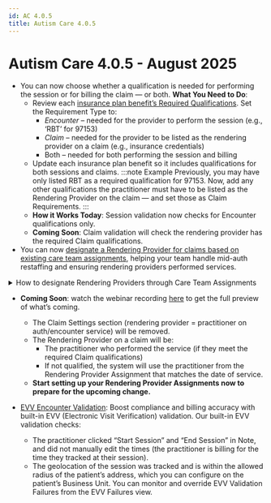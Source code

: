 ```yaml
---
id: AC 4.0.5
title: Autism Care 4.0.5
---
```

# Autism Care 4.0.5 - August 2025

- You can now choose whether a qualification is needed for performing the session or for billing the claim — or both. **What You Need to Do**:
    - Review each [insurance plan benefit’s Required Qualifications](../AdminSetup/InsurancePlan.md/#required-qualificationsrequiredqualifications). Set the Requirement Type to:
        - *Encounter* – needed for the provider to perform the session (e.g., ‘RBT’ for 97153)
        - *Claim* – needed for the provider to be listed as the rendering provider on a claim (e.g., insurance credentials)
        - Both – needed for both performing the session and billing
    - Update each insurance plan benefit so it includes qualifications for both sessions and claims.
    :::note Example
    Previously, you may have only listed RBT as a required qualification for 97153. Now, add any other qualifications the practitioner must have to be listed as the Rendering Provider on the claim — and set those as Claim Requirements.
    :::
    - **How it Works Today**: Session validation now checks for Encounter qualifications only.
    - **Coming Soon**: Claim validation will check the rendering provider has the required Claim qualifications.
- You can now [designate a Rendering Provider for claims based on existing care team assignments](../Patients/Authorization.md/#rendering-provider-assignments), helping your team handle mid-auth restaffing and ensuring rendering providers performed services. 

<details>
<summary> How to designate Rendering Providers through Care Team Assignments</summary>

1. Open an Authorization.
2. Go to the Care Team Assignments tab.
3. Select the care team assignment for the practitioner who should be listed on the claim.
4. Click “Set as Claim Rendering Provider.” (only Authorization Admins have this permission)

You’ll see the Rendering Provider Assignments on the main page of the authorization, and a banner if that practitioner is missing any required claim qualifications.

With this set-up, if there is a mid-auth change to who should be the rendering provider on the claim, simply place an end date on the previous care team assignment and set the care team assignment for the new practitioner to be a Rendering Provider Assignment as well.

</details>


- **Coming Soon**: watch the webinar recording [here](https://chorusdevs2-my.sharepoint.com/:v:/g/personal/mleff_chorus_cloud/EcExRZ3KsHRKpEWNkyxuVv0BB0RWKxT1vrVzaCtp1YjKEg?e=qsTxCE&nav=eyJyZWZlcnJhbEluZm8iOnsicmVmZXJyYWxBcHAiOiJTdHJlYW1XZWJBcHAiLCJyZWZlcnJhbFZpZXciOiJTaGFyZURpYWxvZy1MaW5rIiwicmVmZXJyYWxBcHBQbGF0Zm9ybSI6IldlYiIsInJlZmVycmFsTW9kZSI6InZpZXcifX0%3D) to get the full preview of what’s coming.
    - The Claim Settings section (rendering provider = practitioner on auth/encounter service) will be removed.
    - The Rendering Provider on a claim will be:
        - The practitioner who performed the service (if they meet the required Claim qualifications)
        - If not qualified, the system will use the practitioner from the Rendering Provider Assignment that matches the date of service.
    - **Start setting up your Rendering Provider Assignments now to prepare for the upcoming change.**

- [EVV Encounter Validation](../Scheduling/EncounterValdations.md/#visit-not-verified--evv-validations): Boost compliance and billing accuracy with built-in EVV (Electronic Visit Verification) validation. Our built-in EVV validation checks:
    - The practitioner clicked “Start Session” and “End Session” in Note, and did not manually edit the times (the practitioner is billing for the time they tracked at their session).
    - The geolocation of the session was tracked and is within the allowed radius of the patient’s address, which you can configure on the patient’s Business Unit.
    You can monitor and override EVV Validation Failures from the EVV Failures view.


